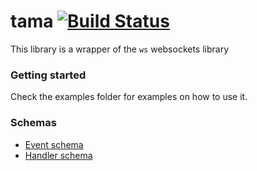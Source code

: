 # tama [![Build Status](https://travis-ci.org/guilhermelimak/tama.svg?branch=master)](https://travis-ci.org/guilhermelimak/tama)
This library is a wrapper of the `ws` websockets library

### Getting started
Check the examples folder for examples on how to use it.

### Schemas
* [Event schema](docs/schemas/eventSchema.md)
* [Handler schema](docs/schemas/handlerSchema.md)
